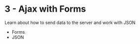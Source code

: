 # 3 - Ajax with Forms
Learn about how to send data to the server and work with JSON

- Forms
- JSON
